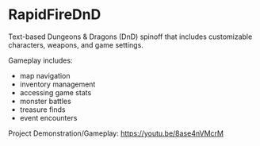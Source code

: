 # RapidFireDnD
Text-based Dungeons & Dragons (DnD) spinoff that includes customizable characters, weapons, and game settings.

Gameplay includes:
- map navigation
- inventory management
- accessing game stats
- monster battles
- treasure finds
- event encounters

Project Demonstration/Gameplay: https://youtu.be/8ase4nVMcrM
